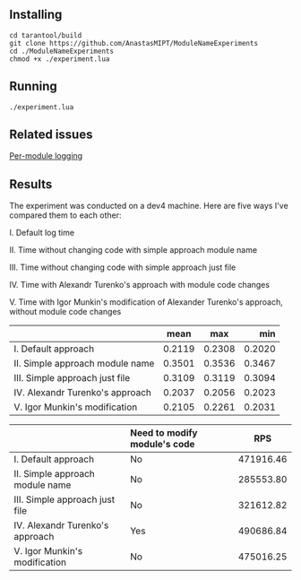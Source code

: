 ## Installing

```
cd tarantool/build
git clone https://github.com/AnastasMIPT/ModuleNameExperiments
cd ./ModuleNameExperiments
chmod +x ./experiment.lua
```

## Running

```
./experiment.lua
```
## Related issues
[Per-module logging](https://github.com/tarantool/tarantool/issues/3211)

## Results
The experiment was conducted on a dev4 machine.
Here are five ways I've compared them to each other:

I. Default log time

II. Time without changing code with simple approach module name

III. Time without changing code with simple approach just file

IV. Time with Alexandr Turenko's approach with module code changes

V. Time with Igor Munkin's modification of Alexander Turenko's approach, without module code changes


|                                  | mean    | max      | min    |
| :---                             | :-----: |  :----:  | ---:   |
| I.   Default approach            | 0.2119  | 0.2308   | 0.2020 |
| II.  Simple approach module name | 0.3501  | 0.3536   | 0.3467 |
| III. Simple approach just file   | 0.3109  | 0.3119   | 0.3094 |
| IV.  Alexandr Turenko's approach | 0.2037  | 0.2056   | 0.2023 |
| V.   Igor Munkin's modification  | 0.2105  | 0.2261   | 0.2031 |

|                                  | Need to modify module's code | RPS        |
| :---                             | :---                         |    :----:   |
| I.   Default approach            |  No                          | 471916.46   | 
| II.  Simple approach module name |  No                          | 285553.80   |
| III. Simple approach just file   |  No                          | 321612.82   |
| IV.  Alexandr Turenko's approach |  Yes                         | 490686.84   |
| V.   Igor Munkin's modification  |  No                          | 475016.25   |
